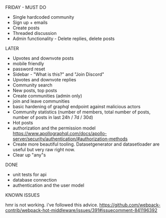 FRIDAY - MUST DO

- Single hardcoded community
- Sign up + emails
- Create posts
- Threaded discussion
- Admin functionality - Delete replies, delete posts

LATER

- Upvotes and downvote posts
- mobile friendly
- password reset
- Sidebar - "What is this?" and "Join Discord"
- Upvotes and downvote replies
- Community search
- New posts, top posts
- Create communities (admin only)
- join and leave communities
- basic hardening of graphql endpoint against malicious actors
- Community statistics (number of members, total number of posts, number of posts in last 24h / 7d / 30d)
- Hot posts
- authorization and the permission model https://www.apollographql.com/docs/apollo-server/security/authentication/#authorization-methods
- Create more beautiful tooling. Datasetgenerator and datasetloader are useful but very raw right now.
- Clear up "any"s

DONE

- unit tests for api
- database connection
- authentication and the user model

KNOWN ISSUES

hmr is not working. i've followed this advice. https://github.com/webpack-contrib/webpack-hot-middleware/issues/391#issuecomment-841196392
